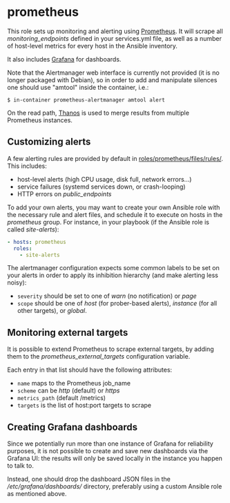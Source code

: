 prometheus
===

This role sets up monitoring and alerting
using [Prometheus](https://prometheus.io). It will scrape all
*monitoring_endpoints* defined in your services.yml file, as well as a
number of host-level metrics for every host in the Ansible inventory.

It also includes [Grafana](https://grafana.com) for dashboards.

Note that the Alertmanager web interface is currently not provided (it
is no longer packaged with Debian), so in order to add and manipulate
silences one should use "amtool" inside the container, i.e.:

```shell
$ in-container prometheus-alertmanager amtool alert
```

On the read path, [Thanos](https://thanos.io) is used to merge results from
multiple Prometheus instances.

## Customizing alerts

A few alerting rules are provided by default
in
[roles/prometheus/files/rules/](roles/prometheus/files/rules/). This
includes:

* host-level alerts (high CPU usage, disk full, network errors...)
* service failures (systemd services down, or crash-looping)
* HTTP errors on *public_endpoints*

To add your own alerts, you may want to create your own Ansible role
with the necessary rule and alert files, and schedule it to execute on
hosts in the *prometheus* group. For instance, in your playbook (if
the Ansible role is called *site-alerts*):

```yaml
- hosts: prometheus
  roles:
    - site-alerts
```

The alertmanager configuration expects some common labels to be set on
your alerts in order to apply its inhibition hierarchy (and make
alerting less noisy):

* `severity` should be set to one of *warn* (no notification) or
  *page*
* `scope` should be one of *host* (for prober-based alerts),
  *instance* (for all other targets), or *global*.

## Monitoring external targets

It is possible to extend Prometheus to scrape external targets, by
adding them to the *prometheus_external_targets* configuration
variable.

Each entry in that list should have the following attributes:

* `name` maps to the Prometheus job_name
* `scheme` can be *http* (default) or *https*
* `metrics_path` (default /metrics)
* `targets` is the list of host:port targets to scrape

## Creating Grafana dashboards

Since we potentially run more than one instance of Grafana for
reliability purposes, it is not possible to create and save new
dashboards via the Grafana UI: the results will only be saved locally
in the instance you happen to talk to.

Instead, one should drop the dashboard JSON files in the
*/etc/grafana/dashboards/* directory, preferably using a custom
Ansible role as mentioned above.
